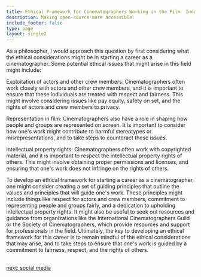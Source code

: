 ```yaml
---
title: Ethical Framework for Cinematographers Working in the Film  Industry
description: Making open-source more accessible.
include_footer: false
type: page
layout: single2
---
```


<p>
As a philosopher, I would approach this question by first considering what the ethical considerations might be in starting a career as a cinematographer. Some potential ethical issues that might arise in this field might include:

Exploitation of actors and other crew members: Cinematographers often work closely with actors and other crew members, and it is important to ensure that these individuals are treated with respect and fairness. This might involve considering issues like pay equity, safety on set, and the rights of actors and crew members to privacy.

Representation in film: Cinematographers also have a role in shaping how people and groups are represented on screen. It is important to consider how one's work might contribute to harmful stereotypes or misrepresentations, and to take steps to counteract these issues.

Intellectual property rights: Cinematographers often work with copyrighted material, and it is important to respect the intellectual property rights of others. This might involve obtaining proper permissions and licenses, and ensuring that one's work does not infringe on the rights of others.

To develop an ethical framework for starting a career as a cinematographer, one might consider creating a set of guiding principles that outline the values and principles that will guide one's work. These principles might include things like respect for actors and crew members, commitment to representing people and groups fairly, and a dedication to upholding intellectual property rights. It might also be useful to seek out resources and guidance from organizations like the International Cinematographers Guild or the Society of Cinematographers, which provide resources and support for professionals in the field. Ultimately, the key to developing an ethical framework for this career is to remain mindful of the ethical considerations that may arise, and to take steps to ensure that one's work is guided by a commitment to fairness, respect, and the rights of others.

<br>
<a href="https://workdojos.com/cinematographer/social">next: social media</a>
</p>